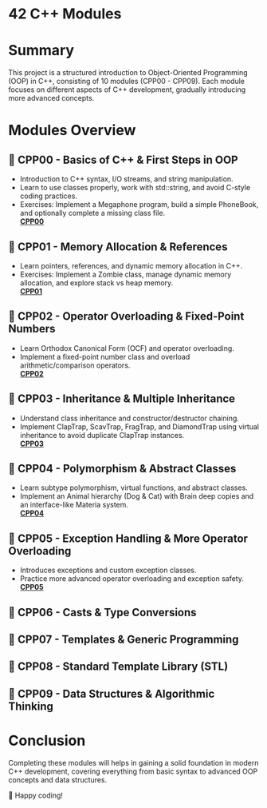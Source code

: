 # 42 C++ Modules
# Summary
This project is a structured introduction to Object-Oriented Programming (OOP) in C++, consisting of 10 modules (CPP00 - CPP09). Each module focuses on different aspects of C++ development, gradually introducing more advanced concepts.

# Modules Overview
## 📌 CPP00 - Basics of C++ & First Steps in OOP
- Introduction to C++ syntax, I/O streams, and string manipulation.
- Learn to use classes properly, work with std::string, and avoid C-style coding practices.
- Exercises: Implement a Megaphone program, build a simple PhoneBook, and optionally complete a missing class file. <br>
[**CPP00**](cpp00)
## 📌 CPP01 - Memory Allocation & References
- Learn pointers, references, and dynamic memory allocation in C++.
- Exercises: Implement a Zombie class, manage dynamic memory allocation, and explore stack vs heap memory. <br>
[**CPP01**](cpp01)
## 📌 CPP02 - Operator Overloading & Fixed-Point Numbers
- Learn Orthodox Canonical Form (OCF) and operator overloading.
- Implement a fixed-point number class and overload arithmetic/comparison operators. <br>
[**CPP02**](cpp02)
## 📌 CPP03 - Inheritance & Multiple Inheritance
- Understand class inheritance and constructor/destructor chaining.
- Implement ClapTrap, ScavTrap, FragTrap, and DiamondTrap using virtual inheritance to avoid duplicate ClapTrap instances. <br>
[**CPP03**](cpp03)
## 📌 CPP04 - Polymorphism & Abstract Classes
- Learn subtype polymorphism, virtual functions, and abstract classes.
- Implement an Animal hierarchy (Dog & Cat) with Brain deep copies and an interface-like Materia system. <br>
[**CPP04**](cpp04)
## 📌 CPP05 - Exception Handling & More Operator Overloading
- Introduces exceptions and custom exception classes.
- Practice more advanced operator overloading and exception safety. <br>
[**CPP05**](cpp05)
## 📌 CPP06 - Casts & Type Conversions

## 📌 CPP07 - Templates & Generic Programming

## 📌 CPP08 - Standard Template Library (STL)

## 📌 CPP09 - Data Structures & Algorithmic Thinking

# Conclusion
Completing these modules will helps in gaining a solid foundation in modern C++ development, covering everything from basic syntax to advanced OOP concepts and data structures.

🚀 Happy coding!
